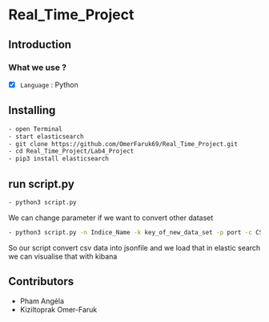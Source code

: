 # Real_Time_Project

## Introduction

### What we use ? 

  - [x] `Language` : Python
 
## Installing

```bash
- open Terminal
- start elasticsearch
- git clone https://github.com/OmerFaruk69/Real_Time_Project.git
- cd Real_Time_Project/Lab4_Project
- pip3 install elasticsearch
```

## run script.py

```bash
- python3 script.py
```
We can change parameter if we want to convert other dataset

```bash
- python3 script.py -n Indice_Name -k key_of_new_data_set -p port -c CSVPATH -j JSONPATH
```
So our script convert csv data into jsonfile and we load that in elastic search we can visualise that with kibana

## Contributors 

- Pham Angéla
- Kiziltoprak Omer-Faruk 

